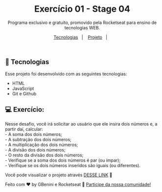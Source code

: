<h1 align="center"> Exercício 01 - Stage 04 </h1>

<p align="center">
Programa exclusivo e gratuito, promovido pela Rocketseat para ensino de tecnologias WEB.
</p>

<p align="center">
  <a href="#-tecnologias">Tecnologias</a>&nbsp;&nbsp;&nbsp;|&nbsp;&nbsp;&nbsp;
  <a href="#-projeto">Projeto</a>&nbsp;&nbsp;&nbsp;|&nbsp;&nbsp;&nbsp;
</p>

<br>

## 🚀 Tecnologias

Esse projeto foi desenvolvido com as seguintes tecnologias:

- HTML
- JavaScript
- Git e Github

## 💻 Exercício:

Nesse desafio, você irá solicitar ao usuário que ele insira dois números e, a partir daí, calcular:<br>
    - A soma dos dois números;<br>
    - A subtração dos dois números;<br>
    - A multiplicação dos dois números;<br>
    - A divisão dos dois números;<br>
    - O resto da divisão dos dois números;<br>
    - Verifique se a soma dos dois números é par (ou ímpar);<br>
    - Verifique se os dois números inseridos são iguais (ou diferentes).<br>

Você pode visualizar o projeto através [DESSE LINK](https://gbenini.github.io/js-stage04-ex01-rocketseat) 👀



Feito com ♥ by GBenini e Rocketseat :wave: [Participe da nossa comunidade!](https://discord.gg/rocketseat)